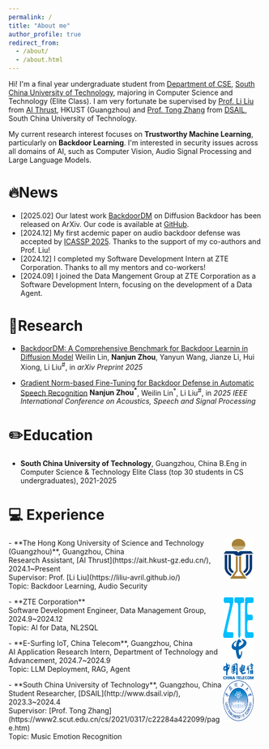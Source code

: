 ```yaml
---
permalink: /
title: "About me"
author_profile: true
redirect_from: 
  - /about/
  - /about.html
---
```


Hi! I'm a final year undergraduate student from [Department of CSE](https://www2.scut.edu.cn/cs/), [South China University of Technology](https://www.scut.edu.cn/new/), majoring in Computer Science and Technology (Elite Class). I am very fortunate be supervised by [Prof. Li Liu](https://liliu-avril.github.io/) from [AI Thrust](https://ait.hkust-gz.edu.cn/), HKUST (Guangzhou) and [Prof. Tong Zhang](https://www2.scut.edu.cn/cs/2021/0317/c22284a422099/page.htm) from [DSAIL](http://www.dsail.vip/), South China University of Technology.

My current research interest focuses on **Trustworthy Machine Learning**, particularly on **Backdoor Learning**. I'm interested in security issues across all domains of AI, such as Computer Vision, Audio Signal Processing and Large Language Models. 

🔥News
======
- [2025.02] Our latest work [BackdoorDM](https://arxiv.org/abs/2502.11798) on Diffusion Backdoor has been released on ArXiv. Our code is available at [GitHub](https://github.com/linweiii/BackdoorDM).
- [2024.12] My first acdemic paper on audio backdoor defense was accepted by [ICASSP 2025](https://2025.ieeeicassp.org/). Thanks to the support of my co-authors and Prof. Liu!
- [2024.12] I completed my Software Development Intern at ZTE Corporation. Thanks to all my mentors and co-workers!
- [2024.09] I joined the Data Mangement Group at ZTE Corporation as a Software Development Intern, focusing on the development of a Data Agent.

📑Research
======
- [BackdoorDM: A Comprehensive Benchmark for Backdoor Learnin in Diffusion Model](https://arxiv.org/abs/2502.11798)
  Weilin Lin, **Nanjun Zhou**, Yanyun Wang, Jianze Li, Hui Xiong, Li Liu<sup>#</sup>, in *arXiv Preprint 2025*

- [Gradient Norm-based Fine-Tuning for Backdoor Defense in Automatic Speech Recognition](https://arxiv.org/abs/2502.01152)
  **Nanjun Zhou<sup>*</sup>**, Weilin Lin<sup>*</sup>, Li Liu<sup>#</sup>, in *2025 IEEE International Conference on Acoustics, Speech and Signal Processing*

# ✏️Education

- **South China University of Technology**, Guangzhou, China
  B.Eng in Computer Science & Technology Elite Class (top 30 students in CS undergraduates), 2021-2025

# 💻 Experience
  <p>
    <img src="images/hkust.png" alt="HKUST" style="float: right; margin-right: 20px;; width: 60px; height: 80px;">
  </p>
- **The Hong Kong University of Science and Technology (Guangzhou)**, Guangzhou, China <br>
  Research Assistant, [AI Thrust](https://ait.hkust-gz.edu.cn/), 2024.1~Present <br>
  Supervisor: Prof. [Li Liu](https://liliu-avril.github.io/) <br>
  Topic: Backdoor Learning, Audio Security

  <p>
    <img src="images/zte.png" alt="ZTE" style="float: right; margin-right: 20px;; width: 60px; height: 80px;">
  </p>
- **ZTE Corporation** <br>
  Software Development Engineer, Data Management Group, 2024.9~2024.12 <br>
  Topic: AI for Data, NL2SQL

  <p>
    <img src="images/chinatelecom.png" alt="ChinaTelecom" style="float: right; margin-right: 20px;; width: 60px; height: 80px;">
  </p>
- **E-Surfing IoT, China Telecom**, Guangzhou, China <br>
  AI Application Research Intern, Department of Technology and Advancement, 2024.7~2024.9 <br>
  Topic: LLM Deployment, RAG, Agent

  <p>
    <img src="images/scut.png" alt="SCUT" style="float: right; margin-right: 20px;; width: 60px; height: 80px;">
  </p>
- **South China University of Technology**, Guangzhou, China <br>
  Student Researcher, [DSAIL](http://www.dsail.vip/), 2023.3~2024.4 <br>
  Supervisor: [Prof. Tong Zhang](https://www2.scut.edu.cn/cs/2021/0317/c22284a422099/page.htm) <br>
  Topic: Music Emotion Recognition
  
